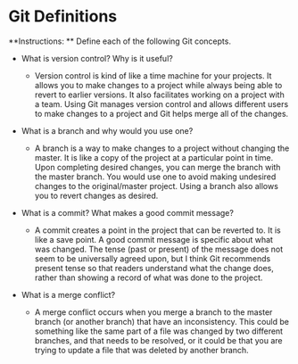 # Git Definitions

**Instructions: ** Define each of the following Git concepts.

* What is version control?  Why is it useful?
    - Version control is kind of like a time machine for your projects. It allows you to make changes to a project while always being able to revert to earlier versions.  It also facilitates working on a project with a team. Using Git manages version control and allows different users to make changes to a project and Git helps merge all of the changes.

* What is a branch and why would you use one?
    - A branch is a way to make changes to a project without changing the master. It is like a copy of the project at a particular point in time. Upon completing desired changes, you can merge the branch with the master branch. You would use one to avoid making undesired changes to the original/master project. Using a branch also allows you to revert changes as desired.

* What is a commit? What makes a good commit message?
    - A commit creates a point in the project that can be reverted to. It is like a save point. A good commit message is specific about what was changed. The tense (past or present) of the message does not seem to be universally agreed upon, but I think Git recommends present tense so that readers understand what the change does, rather than showing a record of what was done to the project.

* What is a merge conflict?
    - A merge conflict occurs when you merge a branch to the master branch (or another branch) that have an inconsistency. This could be something like the same part of a file was changed by two different branches, and that needs to be resolved, or it could be that you are trying to update a file that was deleted by another branch.
